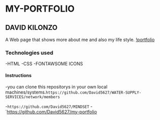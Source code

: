 # MY-PORTFOLIO
## DAVID KILONZO
A Web page that shows more about me and also my life style.
[!portfolio](https://github.com/David5627/my-portfolio)
### Technologies used
-HTML
-CSS
-FONTAWSOME ICONS

#### Instructions
-you can clone this repositorys in your own local machines/systems.`https://github.com/David5627/WATER-SUPPLY-SERVICES/network/members`

-`https://github.com/David5627/MINDSET`
-`https://github.com/David5627/my-portfolio

